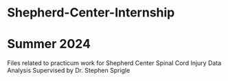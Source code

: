 # Shepherd-Center-Internship
# Summer 2024
Files related to practicum work for Shepherd Center Spinal Cord Injury Data Analysis
Supervised by Dr. Stephen Sprigle
